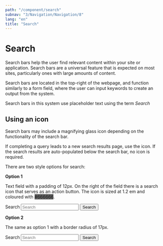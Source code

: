 ```yaml
---
path: "/component/search"
subnav: "3/Navigation/Navigation/8"
lang: "en"
title: "Search"
---
```


<helmet>
<title> Search - Aurora Design System </title>
</helmet>

# Search

Search bars help the user find relevant content within your site or application. Search bars are a universal feature that is expected on most sites, particularly ones with large amounts of content.

Search bars are located in the top-right of the webpage, and function similarly to a form field, where the user can input keywords to create an output from the system.

Search bars in this system use placeholder text using the term _Search_

## Using an icon

Search bars may include a magnifying glass icon depending on the functionality of the search bar. 

If completing a query leads to a new search results page, use the icon. If the search results are auto-populated below the search bar, no icon is required. 

<documentationtabs>
      <doctabpanel type="html">
          
<codeblock html='
    <form>
        <div class="form-inline search-form">
            <label for="search" class="sr-only">Search</label>
            <input type="text" class="form-control" id="search" placeholder="Search">
            <span class="search-form-addon">
            <button type="submit"><span class="sr-only">Search</span><span class="fa fa-search"></span></button>
            </span>
        </div>
    </form>
' react=''></codeblock>

<codeblock html='
    <form>
        <div class="form-inline search-form search-form-round">
            <label for="search" class="sr-only">Search</label>
            <input type="text" class="form-control" id="search" placeholder="Search">
            <span class="search-form-addon">
            <button type="submit"><span class="sr-only">Search</span><span class="fa fa-search"></span></button>
            </span>
        </div>
    </form>
' react=''></codeblock>

</doctabpanel>
      <doctabpanel type="react">
      </doctabpanel>
      <doctabpanel type="design">
          
There are two style options for search:

**Option 1**

Text field with a padding of 12px. On the right of the field there is a search icon that serves as an action button. The icon is sized at 1.2 em and coloured with <badge style="background-color: #666666">#666666</badge>.

<form>
    <div class="form-inline search-form">
        <label for="search" class="sr-only">Search</label>
        <input type="text" class="form-control" id="search" placeholder="Search">
        <span class="search-form-addon">
        <button type="submit"><span class="sr-only">Search</span><span class="fa fa-search"></span></button>
        </span>
    </div>
</form>

**Option 2**

The same as option 1 with a border radius of 17px.

<form>
    <div class="form-inline search-form search-form-round">
        <label for="search2" class="sr-only">Search</label>
        <input type="text" class="form-control" id="search2" placeholder="Search">
        <span class="search-form-addon">
        <button type="submit"><span class="sr-only">Search</span><span class="fa fa-search"></span></button>
        </span>
    </div>
</form>

      
</doctabpanel>
    </documentationtabs>



